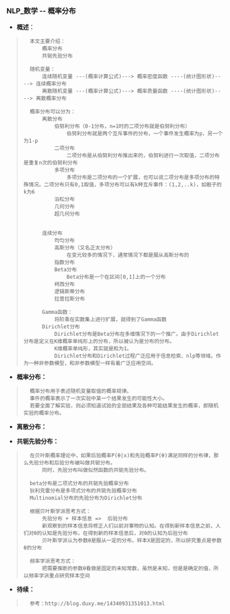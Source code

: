 ### NLP_数学 -- 概率分布
- **概述**：
>
>       本文主要介绍：
>           概率分布
>           共轭先验分布
>
>       随机变量：
>           连续随机变量 ---(概率计算公式)---> 概率密度函数 ----(统计图形状)----> 连续概率分布
>           离散随机变量 ---(概率计算公式)---> 概率质量函数 ----(统计图形状)----> 离散概率分布
>
>       概率分布可以分为：
>           离散分布
>               伯努利分布（0-1分布，n=1时的二项分布就是伯努利分布）
>                   伯努利分布就是两个互斥事件的分布，一个事件发生概率为p，另一个为1-p
>               二项分布
>                   二项分布是从伯努利分布推出来的，伯努利进行一次取值，二项分布是重复n次的伯努利分布
>               多项分布
>                   多项分布是二项分布的一个扩展，也可以说二项分布是多项分布的特殊情况。二项分布只有0,1取值，多项分布可以有k种互斥事件：(1,2,..k)，如骰子的k为6
>               泊松分布
>               几何分布
>               超几何分布
>
>
>           连续分布
>               均匀分布
>               高斯分布（又名正太分布）
>                   在变元较多的情况下，通常情况下都是服从高斯分布的
>               指数分布
>               Beta分布
>                   Beta分布是一个在区间[0,1]上的一个分布
>               柯西分布
>               逻辑斯蒂分布
>               拉普拉斯分布
>
>           Gamma函数：
>               将阶乘在实数集上进行扩展，就得到了Gamma函数
>           Dirichlet分布
>               Dirichlet分布是Beta分布在多维情况下的一个推广。由于Dirichlet分布是定义在K维概率单纯形上的分布，所以被认为是分布的分布。
>               K维概率单纯形，其实就是和为1。
>               Dirichlet分布和Dirichlet过程广泛应用于信息检索、nlp等领域。作为一种非参数模型，和非参数模型一样有着广泛应用空间。
>
>
>
>
>
>
>

- **概率分布：**
>
>       概率分布用于表述随机变量取值的概率规律。
>       事件的概率表示了一次实验中某一个结果发生的可能性大小。
>       若要全面了解实验，则必须知道试验的全部结果及各种可能结果发生的概率，即随机实验的概率分布。
>

- **离散分布：**
>
>
>
>
>
>

- **共轭先验分布：**
>
>       在贝叶斯概率理论中，如果后验概率P(θ|x)和先验概率P(θ)满足同样的分布律，那么先验分布和后验分布被叫做共轭分布。
>           同时，先验分布叫做似然函数的共轭先验分布。
>
>       beta分布是二项式分布的共轭先验概率分布
>       狄利克雷分布是多项式分布的共轭先验概率分布
>       Multinomial分布的先验分布为Dirichlet分布
>
>       根据贝叶斯学派思考方式：
>           先验分布 + 样本信息 =>  后验分布
>           新观察到的样本信息将修正人们以前对事物的认知。在得到新样本信息之前，人们对θ的认知是先验分布，在得到新的样本信息后，对θ的认知为后验分布
>           贝叶斯学派认为参数θ是服从一定的分布，样本X是固定的，所以研究重点是参数θ的分布
>
>       频率学派思考方式：
>           把需要推断的参数θ看做是固定的未知常数，虽然是未知，但是是确定的值，所以频率学派重点研究样本空间
>
>
>

- **待续：**
>       参考：http://blog.duxy.me/14340931351013.html
>
>
>
>
>
>
>
>
>
>
>

